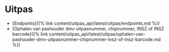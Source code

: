 ---
---

# Uitpas

- [Endpoints]({% link content/uitpas_api/latest/uitpas/endpoints.md %})
- [Ophalen van pashouder dmv uitpasnummer, chipnummer, INSZ of INSZ barcode]({% link content/uitpas_api/latest/uitpas/ophalen-van-pashouder-dmv-uitpasnummer-chipnummer-insz-of-insz-barcode.md %})

